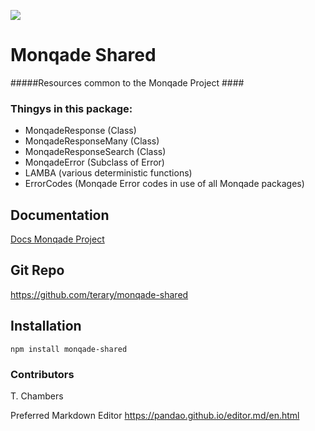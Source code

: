 ![](http://static.monqade.com/images/monqade-black-blue-80percent.png)
# Monqade Shared #
#####Resources common to the Monqade Project #### 

### Thingys in this package:
- MonqadeResponse (Class)
- MonqadeResponseMany (Class)
- MonqadeResponseSearch (Class)
- MonqadeError (Subclass of Error)
- LAMBA (various deterministic functions)
- ErrorCodes (Monqade Error codes in use of all Monqade packages)




## Documentation ##
[Docs Monqade Project](http://docs.monqade.com "documentation Monqade Project")


## Git Repo ##
https://github.com/terary/monqade-shared

## Installation ##

```npm install monqade-shared```


### Contributors ###
T. Chambers


Preferred Markdown Editor
https://pandao.github.io/editor.md/en.html


